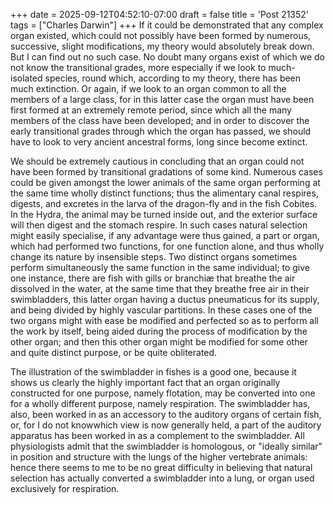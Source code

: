 +++
date = 2025-09-12T04:52:10-07:00
draft = false
title = 'Post 21352'
tags = ["Charles Darwin"]
+++
If it could be demonstrated that any complex organ existed, which could not possibly have been formed by numerous, successive, slight modifications, my theory would absolutely break down. But I can find out no such case. No doubt many organs exist of which we do not know the transitional grades, more especially if we look to much-isolated species, round which, according to my theory, there has been much extinction. Or again, if we look to an organ common to all the members of a large class, for in this latter case the organ must have been first formed at an extremely remote period, since which all the many members of the class have been developed; and in order to discover the early transitional grades through which the organ has passed, we should have to look to very ancient ancestral forms, long since become extinct.

We should be extremely cautious in concluding that an organ could not have been formed by transitional gradations of some kind. Numerous cases could be given amongst the lower animals of the same organ performing at the same time wholly distinct functions; thus the alimentary canal respires, digests, and excretes in the larva of the dragon-fly and in the fish Cobites. In the Hydra, the animal may be turned inside out, and the exterior surface will then digest and the stomach respire. In such cases natural selection might easily specialise, if any advantage were thus gained, a part or organ, which had performed two functions, for one function alone, and thus wholly change its nature by insensible steps. Two distinct organs sometimes perform simultaneously the same function in the same individual; to give one instance, there are fish with gills or branchiæ that breathe the air dissolved in the water, at the same time that they breathe free air in their swimbladders, this latter organ having a ductus pneumaticus for its supply, and being divided by highly vascular partitions. In these cases one of the two organs might with ease be modified and perfected so as to perform all the work by itself, being aided during the process of modification by the other organ; and then this other organ might be modified for some other and quite distinct purpose, or be quite obliterated.

The illustration of the swimbladder in fishes is a good one, because it shows us clearly the highly important fact that an organ originally constructed for one purpose, namely flotation, may be converted into one for a wholly different purpose, namely respiration. The swimbladder has, also, been worked in as an accessory to the auditory organs of certain fish, or, for I do not knowwhich view is now generally held, a part of the auditory apparatus has been worked in as a complement to the swimbladder. All physiologists admit that the swimbladder is homologous, or "ideally similar" in position and structure with the lungs of the higher vertebrate animals: hence there seems to me to be no great difficulty in believing that natural selection has actually converted a swimbladder into a lung, or organ used exclusively for respiration.
